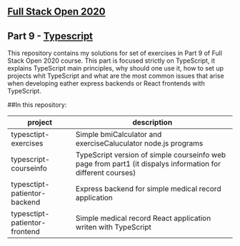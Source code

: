 ## [Full Stack Open 2020](https://fullstackopen.com/en/)

## Part 9 - [Typescript](https://fullstackopen.com/en/part9)

This repository contains my solutions for set of exercises in Part 9 of Full Stack Open 2020 course. This part is focused strictly on TypeScript, it explains TypeScript main principles, why should one use it, how to set up projects whit TypeScript and what are the most common issues that arise when developing eather express backends or React frontends with TypeScript. 

##In this repository: 

| project | description |
| ----- | ---- |
| typesctipt-exercises | Simple bmiCalculator and exerciseCaluculator node.js programs
| typescript-courseinfo | TypeScript version of simple courseinfo web page from part1 (it dispalys information for different courses)|
| typesctipt-patientor-backend |  Express backend for simple medical record application |
| typesctipt-patientor-frontend | Simple medical record React application writen with TypeScript